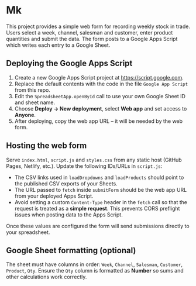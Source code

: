 # Mk

This project provides a simple web form for recording weekly stock in trade. Users select a week, channel, salesman and customer, enter product quantities and submit the data. The form posts to a Google Apps Script which writes each entry to a Google Sheet.

## Deploying the Google Apps Script

1. Create a new Google Apps Script project at <https://script.google.com>.
2. Replace the default contents with the code in the file `Google App Script` from this repo.
3. Edit the `SpreadsheetApp.openById` call to use your own Google Sheet ID and sheet name.
4. Choose **Deploy → New deployment**, select **Web app** and set access to **Anyone**.
5. After deploying, copy the web app URL – it will be needed by the web form.

## Hosting the web form

Serve `index.html`, `script.js` and `styles.css` from any static host (GitHub Pages, Netlify, etc.). Update the following IDs/URLs in `script.js`:

- The CSV links used in `loadDropdowns` and `loadProducts` should point to the published CSV exports of your Sheets.
- The URL passed to `fetch` inside `submitForm` should be the web app URL from your deployed Apps Script.
- Avoid setting a custom `Content-Type` header in the `fetch` call so that the
  request is treated as a **simple request**. This prevents CORS preflight issues
  when posting data to the Apps Script.

Once these values are configured the form will send submissions directly to your spreadsheet.

## Google Sheet formatting (optional)

The sheet must have columns in order: `Week`, `Channel`, `Salesman`, `Customer`, `Product`, `Qty`. Ensure the `Qty` column is formatted as **Number** so sums and other calculations work correctly.
